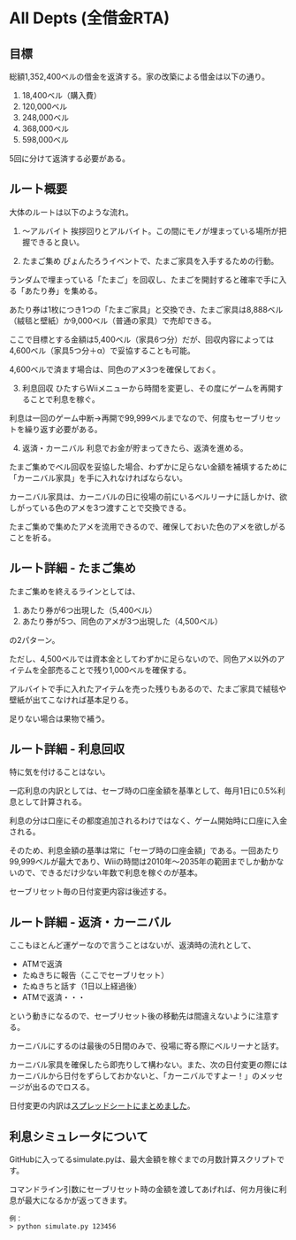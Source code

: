 # All Depts (全借金RTA)

## 目標
総額1,352,400ベルの借金を返済する。家の改築による借金は以下の通り。

1. 18,400ベル（購入費）
2. 120,000ベル
3. 248,000ベル
4. 368,000ベル
5. 598,000ベル

5回に分けて返済する必要がある。

## ルート概要
大体のルートは以下のような流れ。

1. ～アルバイト
挨拶回りとアルバイト。この間にモノが埋まっている場所が把握できると良い。

2. たまご集め
ぴょんたろうイベントで、たまご家具を入手するための行動。

ランダムで埋まっている「たまご」を回収し、たまごを開封すると確率で手に入る「あたり券」を集める。

あたり券は1枚につき1つの「たまご家具」と交換でき、たまご家具は8,888ベル（絨毯と壁紙）か9,000ベル（普通の家具）で売却できる。

ここで目標とする金額は5,400ベル（家具6つ分）だが、回収内容によっては4,600ベル（家具5つ分＋α）で妥協することも可能。

4,600ベルで済ます場合は、同色のアメ3つを確保しておく。

3. 利息回収
ひたすらWiiメニューから時間を変更し、その度にゲームを再開することで利息を稼ぐ。

利息は一回のゲーム中断→再開で99,999ベルまでなので、何度もセーブリセットを繰り返す必要がある。

4. 返済・カーニバル
利息でお金が貯まってきたら、返済を進める。

たまご集めでベル回収を妥協した場合、わずかに足らない金額を補填するために「カーニバル家具」を手に入れなければならない。

カーニバル家具は、カーニバルの日に役場の前にいるベルリーナに話しかけ、欲しがっている色のアメを3つ渡すことで交換できる。

たまご集めで集めたアメを流用できるので、確保しておいた色のアメを欲しがることを祈る。

## ルート詳細 - たまご集め
たまご集めを終えるラインとしては、

1. あたり券が6つ出現した（5,400ベル）
2. あたり券が5つ、同色のアメが3つ出現した（4,500ベル）

の2パターン。

ただし、4,500ベルでは資本金としてわずかに足らないので、同色アメ以外のアイテムを全部売ることで残り1,000ベルを確保する。

アルバイトで手に入れたアイテムを売った残りもあるので、たまご家具で絨毯や壁紙が出てこなければ基本足りる。

足りない場合は果物で補う。

## ルート詳細 - 利息回収
特に気を付けることはない。

一応利息の内訳としては、セーブ時の口座金額を基準として、毎月1日に0.5%利息として計算される。

利息の分は口座にその都度追加されるわけではなく、ゲーム開始時に口座に入金される。

そのため、利息金額の基準は常に「セーブ時の口座金額」である。一回あたり99,999ベルが最大であり、Wiiの時間は2010年～2035年の範囲までしか動かないので、できるだけ少ない年数で利息を稼ぐのが基本。

セーブリセット毎の日付変更内容は後述する。

## ルート詳細 - 返済・カーニバル
ここもほとんど運ゲーなので言うことはないが、返済時の流れとして、

- ATMで返済
- たぬきちに報告（ここでセーブリセット）
- たぬきちと話す（1日以上経過後）
- ATMで返済・・・

という動きになるので、セーブリセット後の移動先は間違えないように注意する。

カーニバルにするのは最後の5日間のみで、役場に寄る際にベルリーナと話す。

カーニバル家具を確保したら即売りして構わない。また、次の日付変更の際にはカーニバルから日付をずらしておかないと、「カーニバルですよー！」のメッセージが出るのでロスる。

日付変更の内訳は[スプレッドシートにまとめました](https://docs.google.com/spreadsheets/d/1EHtCwYirmuvTiiaBCGbC7A7vFV-1vI22CHKtLZsU8qA/edit?usp=sharing)。

## 利息シミュレータについて
GitHubに入ってるsimulate.pyは、最大金額を稼ぐまでの月数計算スクリプトです。

コマンドライン引数にセーブリセット時の金額を渡してあげれば、何カ月後に利息が最大になるかが返ってきます。

```
例：
> python simulate.py 123456
```
